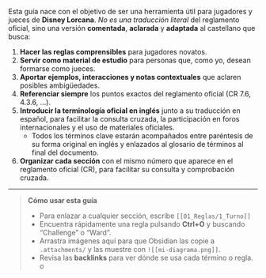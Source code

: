 Esta guía nace con el objetivo de ser una herramienta útil para jugadores y jueces de **Disney Lorcana**.  *No es una traducción literal* del reglamento oficial, sino una versión **comentada**, **aclarada** y **adaptada** al castellano que busca:

1. **Hacer las reglas comprensibles** para jugadores novatos.  
2. **Servir como material de estudio** para personas que, como yo, desean formarse como jueces.  
3. **Aportar ejemplos, interacciones y notas contextuales** que aclaren posibles ambigüedades.  
4. **Referenciar siempre** los puntos exactos del reglamento oficial (CR 7.6, 4.3.6, …).  
5. **Introducir la terminología oficial en inglés** junto a su traducción en español, para facilitar la consulta cruzada, la participación en foros internacionales y el uso de materiales oficiales.  
   - Todos los términos clave estarán acompañados entre paréntesis de su forma original en inglés y enlazados al glosario de términos al final del documento.  
6. **Organizar cada sección** con el mismo número que aparece en el reglamento oficial (CR), para facilitar su consulta y comprobación cruzada.

---

> **Cómo usar esta guía**  
> - Para enlazar a cualquier sección, escribe `[[01_Reglas/1_Turno]]`  
> - Encuentra rápidamente una regla pulsando **Ctrl+O** y buscando “Challenge” o “Ward”.  
> - Arrastra imágenes aquí para que Obsidian las copie a `.attachments/` y las muestre con `![[mi-diagrama.png]]`.  
> - Revisa las **backlinks** para ver dónde se usa cada término o regla.
o
